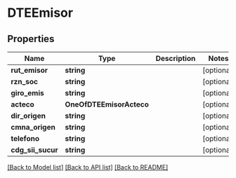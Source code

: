 # DTEEmisor

## Properties
Name | Type | Description | Notes
------------ | ------------- | ------------- | -------------
**rut_emisor** | **string** |  | [optional] 
**rzn_soc** | **string** |  | [optional] 
**giro_emis** | **string** |  | [optional] 
**acteco** | **OneOfDTEEmisorActeco** |  | [optional] 
**dir_origen** | **string** |  | [optional] 
**cmna_origen** | **string** |  | [optional] 
**telefono** | **string** |  | [optional] 
**cdg_sii_sucur** | **string** |  | [optional] 

[[Back to Model list]](../../README.md#documentation-for-models) [[Back to API list]](../../README.md#documentation-for-api-endpoints) [[Back to README]](../../README.md)


